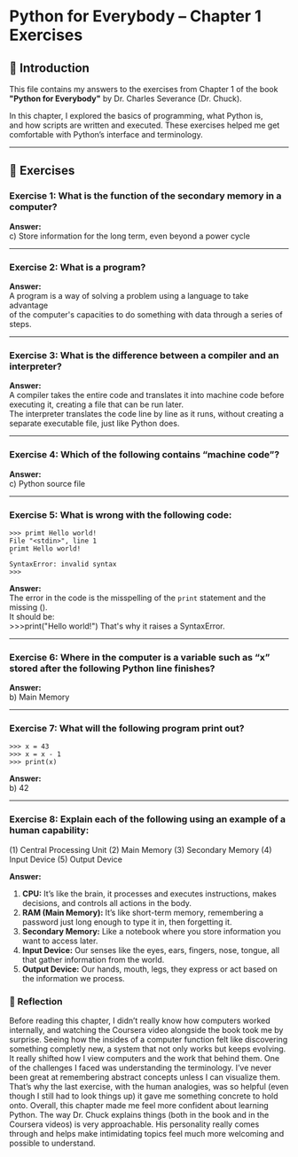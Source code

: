# Python for Everybody – Chapter 1 Exercises

## 📘 Introduction

This file contains my answers to the exercises from Chapter 1 of the book  
**"Python for Everybody"** by Dr. Charles Severance (Dr. Chuck).

In this chapter, I explored the basics of programming, what Python is,  
and how scripts are written and executed. These exercises helped me get  
comfortable with Python’s interface and terminology.

---

## 📝 Exercises

### Exercise 1: What is the function of the secondary memory in a computer?

**Answer:**  
c) Store information for the long term, even beyond a power cycle

---

### Exercise 2: What is a program?

**Answer:**  
A program is a way of solving a problem using a language to take advantage  
of the computer's capacities to do something with data through a series of steps.

---

### Exercise 3: What is the difference between a compiler and an interpreter?

**Answer:**  
A compiler takes the entire code and translates it into machine code before executing it, creating a file that can be run later.  
The interpreter translates the code line by line as it runs, without creating a separate executable file, just like Python does.

---

### Exercise 4: Which of the following contains “machine code”?

**Answer:**  
c) Python source file

---

### Exercise 5: What is wrong with the following code:

    >>> primt Hello world!
    File "<stdin>", line 1
    primt Hello world!
    ˆ
    SyntaxError: invalid syntax
    >>>

**Answer:**  
The error in the code is the misspelling of the `print` statement and the missing ().  
It should be:  
    >>>print("Hello world!")
That's why it raises a SyntaxError.

---

### Exercise 6: Where in the computer is a variable such as “x” stored after the following Python line finishes?
**Answer:**  
b) Main Memory

---

### Exercise 7: What will the following program print out?

    >>> x = 43
    >>> x = x - 1
    >>> print(x)

**Answer:**  
b) 42

---

### Exercise 8: Explain each of the following using an example of a human capability:
(1) Central Processing Unit
(2) Main Memory
(3) Secondary Memory
(4) Input Device
(5) Output Device

**Answer:**  
1. **CPU:** It’s like the brain, it processes and executes instructions, makes decisions, and controls all actions in the body.
2. **RAM (Main Memory):** It’s like short-term memory, remembering a password just long enough to type it in, then forgetting it.
3. **Secondary Memory:** Like a notebook where you store information you want to access later.
4. **Input Device:** Our senses like the eyes, ears, fingers, nose, tongue, all that gather information from the world.
5. **Output Device:** Our hands, mouth, legs, they express or act based on the information we process.

### 🧠 Reflection
Before reading this chapter, I didn’t really know how computers worked internally, and watching the Coursera video 
alongside the book took me by surprise. Seeing how the insides of a computer function felt like discovering something 
completly new, a system that not only works but keeps evolving. It really shifted how I view computers and the work that 
behind them.
One of the challenges I faced was understanding the terminology. I’ve never been great at remembering abstract concepts 
unless I can visualize them. That’s why the last exercise, with the human analogies, was so helpful (even though I 
still had to look things up) it gave me something concrete to hold onto.
Overall, this chapter made me feel more confident about learning Python. The way Dr. Chuck explains things (both in 
the book and in the Coursera videos) is very approachable. His personality really comes through and helps make 
intimidating topics feel much more welcoming and possible to understand.
